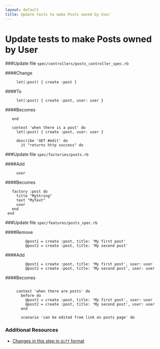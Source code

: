```yaml
---
layout: default
title: Update tests to make Posts owned by User
---
```


<h1 id="main">Update tests to make Posts owned by User</h1>

###Update file `spec/controllers/posts_controller_spec.rb`

####Change
```
     let(:post) { create :post }
```


####To
```
     let(:post) { create :post, user: user }
```


####Becomes
```
   end
 
   context 'when there is a post' do
     let(:post) { create :post, user: user }
 
     describe 'GET #edit' do
       it "returns http success" do

```


###Update file `spec/factories/posts.rb`

####Add
```
     user
```


####Becomes
```
   factory :post do
     title "MyString"
     text "MyText"
     user
   end
 end

```


###Update file `spec/features/posts_spec.rb`

####Remove
```
         @post1 = create :post, title: 'My first post'
         @post2 = create :post, title: 'My second post'
```


####Add
```
         @post1 = create :post, title: 'My first post', user: user
         @post2 = create :post, title: 'My second post', user: user
```


####Becomes
```
 
     context 'when there are posts' do
       before do
         @post1 = create :post, title: 'My first post', user: user
         @post2 = create :post, title: 'My second post', user: user
       end
 
       scenario 'can be edited from link on posts page' do

```



### Additional Resources

* [Changes in this step in `diff` format](https://github.com/software-academy/devise_bdd/commit/4289573af4e1b4720f4e9947923a1bb01cee8080)

